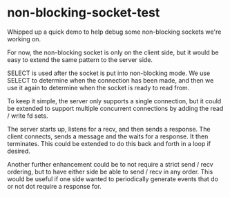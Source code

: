 #  non-blocking-socket-test
Whipped up a quick demo to help debug some non-blocking sockets we're working on.

For now, the non-blocking socket is only on the client side, but it would be easy to extend the same pattern to the
server side.

SELECT is used after the socket is put into non-blocking mode. We use SELECT to determine when the connection has been
made, and then we use it again to determine when the socket is ready to read from.

To keep it simple, the server only supports a single connection, but it could be extended to support multiple
concurrent connections by adding the read / write fd sets.

The server starts up, listens for a recv, and then sends a response.
The client connects, sends a message and the waits for a response. It then terminates. This could be extended to do this
back and forth in a loop if desired.

Another further enhancement could be to not require a strict send / recv ordering, but to have either side be able to
send / recv in any order. This would be useful if one side wanted to periodically generate events that do or not dot
require a response for.